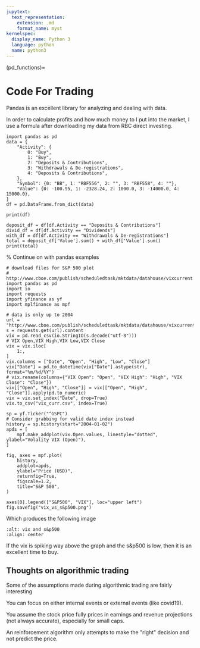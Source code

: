 ```yaml
---
jupytext:
  text_representation:
    extension: .md
    format_name: myst
kernelspec:
  display_name: Python 3
  language: python
  name: python3
---
```


(pd_functions)=
# Code For Trading

Pandas is an excellent library for analyzing and dealing with data.

In order to calculate profits and how much money to I put into the market, I use a formula after downloading my data from RBC direct investing.

```{code-cell} ipython3
import pandas as pd
data = {
    "Activity": {
        0: "Buy",
        1: "Buy",
        2: "Deposits & Contributions",
        3: "Withdrawals & De-registrations",
        4: "Deposits & Contributions",
    },
    "Symbol": {0: "BB", 1: "RBF556", 2: "", 3: "RBF558", 4: ""},
    "Value": {0: -100.95, 1: -2328.24, 2: 1000.0, 3: -14000.0, 4: 15000.0},
}
df = pd.DataFrame.from_dict(data)

print(df)

deposit_df = df[df.Activity == "Deposits & Contributions"]
divid_df = df[df.Activity == "Dividends"]
with_df = df[df.Activity == "Withdrawals & De-registrations"]
total = deposit_df['Value'].sum() + with_df['Value'].sum()
print(total)
```

% Continue on with pandas examples


```
# download files for S&P 500 plot
# http://www.cboe.com/publish/scheduledtask/mktdata/datahouse/vixcurrent.csv
import pandas as pd
import io
import requests
import yfinance as yf
import mplfinance as mpf

# data is only up to 2004
url = "http://www.cboe.com/publish/scheduledtask/mktdata/datahouse/vixcurrent.csv"
s = requests.get(url).content
vix = pd.read_csv(io.StringIO(s.decode("utf-8")))
# VIX Open,VIX High,VIX Low,VIX Close
vix = vix.iloc[
    1:,
]
vix.columns = ["Date", "Open", "High", "Low", "Close"]
vix["Date"] = pd.to_datetime(vix["Date"].astype(str), format="%m/%d/%Y")
# vix.rename(columns={"VIX Open": "Open", "VIX High": "High", "VIX Close": "Close"})
vix[["Open", "High", "Close"]] = vix[["Open", "High", "Close"]].apply(pd.to_numeric)
vix = vix.set_index("Date", drop=True)
vix.to_csv("vix_curr.csv", index=True)

sp = yf.Ticker("^GSPC")
# Consider grabbing for valid date index instead
history = sp.history(start="2004-01-02")
apds = [
    mpf.make_addplot(vix.Open.values, linestyle="dotted", ylabel="Volality VIX (Open)"),
]

fig, axes = mpf.plot(
    history,
    addplot=apds,
    ylabel="Price (USD)",
    returnfig=True,
    figscale=1.2,
    title="S&P 500",
)

axes[0].legend(["S&P500", "VIX"], loc="upper left")
fig.savefig("vix_vs_s&p500.png")
```

Which produces the following image
```{image} ../_static/afterthoughts/vix_vs_s&p500.png
:alt: vix and s&p500
:align: center
```

If the vix is spiking way above the graph and the s&p500 is low, then it is an excellent time to buy.


## Thoughts on algorithmic trading

Some of the assumptions made during algorithmic trading are fairly interesting

You can focus on either internal events or external events (like covid19).

You assume the stock price fully prices in earnings and revenue projections (not always accurate), especially for small caps. 

An reinforcement algorithm only attempts to make the "right" decision and not predict the price.